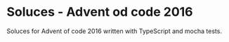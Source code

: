 <h1>Soluces - Advent od code 2016</h1>
Soluces for Advent of code 2016 written with TypeScript and mocha tests.